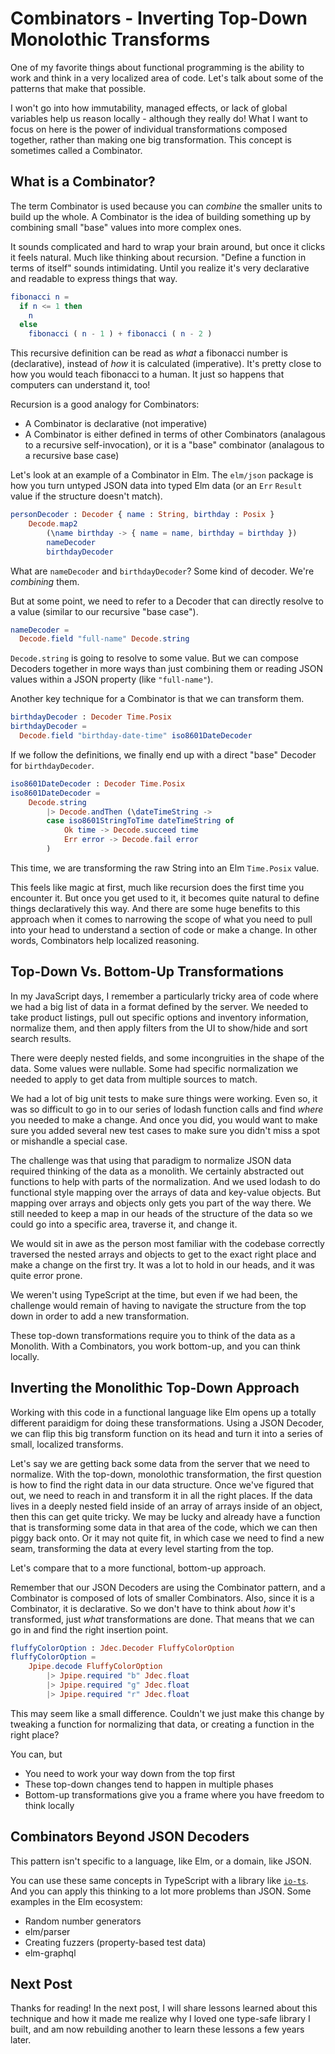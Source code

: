 # Combinators - Inverting Top-Down Monolothic Transforms

One of my favorite things about functional programming is the ability to work and think in a very localized area of code. Let's talk about some of the patterns that make that possible.

I won't go into how immutability, managed effects, or lack of global variables help us reason locally - although they really do! What I want to focus on here is the power of individual transformations composed together, rather than making one big transformation. This concept is sometimes called a Combinator.

## What is a Combinator?

The term Combinator is used because you can _combine_ the smaller units to build up the whole. A Combinator is the idea of building something up by combining small "base" values into more complex ones.

It sounds complicated and hard to wrap your brain around, but once it clicks it feels natural. Much like thinking about recursion. "Define a function in terms of itself" sounds intimidating. Until you realize it's very declarative and readable to express things that way.

```elm
fibonacci n =
  if n <= 1 then
    n
  else
    fibonacci ( n - 1 ) + fibonacci ( n - 2 )
```

This recursive definition can be read as _what_ a fibonacci number is (declarative), instead of _how_ it is calculated (imperative). It's pretty close to how you would teach fibonacci to a human. It just so happens that computers can understand it, too!

Recursion is a good analogy for Combinators:

- A Combinator is declarative (not imperative)
- A Combinator is either defined in terms of other Combinators (analagous to a recursive self-invocation), or it is a "base" combinator (analagous to a recursive base case)

Let's look at an example of a Combinator in Elm. The `elm/json` package is how you turn untyped JSON data into typed Elm data (or an `Err` `Result` value if the structure doesn't match).

```elm
personDecoder : Decoder { name : String, birthday : Posix }
    Decode.map2
        (\name birthday -> { name = name, birthday = birthday })
        nameDecoder
        birthdayDecoder
```

What are `nameDecoder` and `birthdayDecoder`? Some kind of decoder. We're _combining_ them.

But at some point, we need to refer to a Decoder that can directly resolve to a value (similar to our recursive "base case").

```elm
nameDecoder =
  Decode.field "full-name" Decode.string
```

`Decode.string` is going to resolve to some value. But we can compose Decoders together in more ways than just combining them or reading JSON values within a JSON property (like `"full-name"`).

Another key technique for a Combinator is that we can transform them.

```elm
birthdayDecoder : Decoder Time.Posix
birthdayDecoder =
  Decode.field "birthday-date-time" iso8601DateDecoder
```

If we follow the definitions, we finally end up with a direct "base" Decoder for `birthdayDecoder`.

```elm
iso8601DateDecoder : Decoder Time.Posix
iso8601DateDecoder =
    Decode.string
        |> Decode.andThen (\dateTimeString ->
        case iso8601StringToTime dateTimeString of
            Ok time -> Decode.succeed time
            Err error -> Decode.fail error
        )
```

This time, we are transforming the raw String into an Elm `Time.Posix` value.

This feels like magic at first, much like recursion does the first time you encounter it. But once you get used to it, it becomes quite natural to define things declaratively this way. And there are some huge benefits to this approach when it comes to narrowing the scope of what you need to pull into your head to understand a section of code or make a change. In other words, Combinators help localized reasoning.

## Top-Down Vs. Bottom-Up Transformations

In my JavaScript days, I remember a particularly tricky area of code where we had a big list of data in a format defined by the server. We needed to take product listings, pull out specific options and inventory information, normalize them, and then apply filters from the UI to show/hide and sort search results.

There were deeply nested fields, and some incongruities in the shape of the data. Some values were nullable. Some had specific normalization we needed to apply to get data from multiple sources to match.

We had a lot of big unit tests to make sure things were working. Even so, it was so difficult to go in to our series of lodash function calls and find _where_ you needed to make a change. And once you did, you would want to make sure you added several new test cases to make sure you didn't miss a spot or mishandle a special case.

The challenge was that using that paradigm to normalize JSON data required thinking of the data as a monolith. We certainly abstracted out functions to help with parts of the normalization. And we used lodash to do functional style mapping over the arrays of data and key-value objects. But mapping over arrays and objects only gets you part of the way there. We still needed to keep a map in our heads of the structure of the data so we could go into a specific area, traverse it, and change it.

We would sit in awe as the person most familiar with the codebase correctly traversed the nested arrays and objects to get to the exact right place and make a change on the first try. It was a lot to hold in our heads, and it was quite error prone.

We weren't using TypeScript at the time, but even if we had been, the challenge would remain of having to navigate the structure from the top down in order to add a new transformation.

These top-down transformations require you to think of the data as a Monolith. With a Combinators, you work bottom-up, and you can think locally.

## Inverting the Monolithic Top-Down Approach

Working with this code in a functional language like Elm opens up a totally different paraidigm for doing these transformations. Using a JSON Decoder, we can flip this big transform function on its head and turn it into a series of small, localized transforms.

Let's say we are getting back some data from the server that we need to normalize. With the top-down, monolothic transformation, the first question is how to find the right data in our data structure. Once we've figured that out, we need to reach in and transform it in all the right places. If the data lives in a deeply nested field inside of an array of arrays inside of an object, then this can get quite tricky. We may be lucky and already have a function that is transforming some data in that area of the code, which we can then piggy back onto. Or it may not quite fit, in which case we need to find a new seam, transforming the data at every level starting from the top.

Let's compare that to a more functional, bottom-up approach.

Remember that our JSON Decoders are using the Combinator pattern, and a Combinator is composed of lots of smaller Combinators. Also, since it is a Combinator, it is declarative. So we don't have to think about _how_ it's transformed, just _what_ transformations are done. That means that we can go in and find the right insertion point.

```elm
fluffyColorOption : Jdec.Decoder FluffyColorOption
fluffyColorOption =
    Jpipe.decode FluffyColorOption
        |> Jpipe.required "b" Jdec.float
        |> Jpipe.required "g" Jdec.float
        |> Jpipe.required "r" Jdec.float
```

This may seem like a small difference. Couldn't we just make this change by tweaking a function for normalizing that data, or creating a function in the right place?

You can, but

- You need to work your way down from the top first
- These top-down changes tend to happen in multiple phases
- Bottom-up transformations give you a frame where you have freedom to think locally

## Combinators Beyond JSON Decoders

This pattern isn't specific to a language, like Elm, or a domain, like JSON.

You can use these same concepts in TypeScript with a library like [`io-ts`](https://github.com/gcanti/io-ts). And you can apply this thinking to a lot more problems than JSON. Some examples in the Elm ecosystem:

- Random number generators
- elm/parser
- Creating fuzzers (property-based test data)
- elm-graphql

## Next Post

Thanks for reading! In the next post, I will share lessons learned about this technique and how it made me realize why I loved one type-safe library I built, and am now rebuilding another to learn these lessons a few years later.
